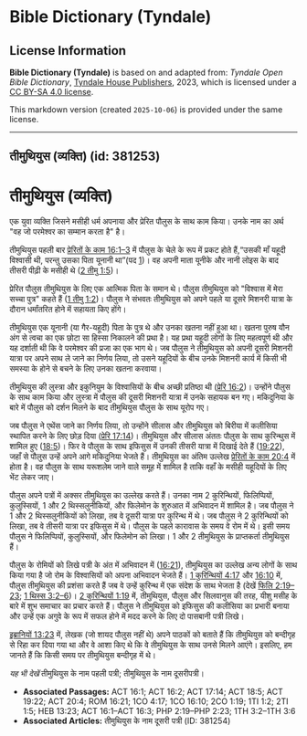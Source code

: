 # Bible Dictionary (Tyndale)

## License Information

**Bible Dictionary (Tyndale)** is based on and adapted from: _Tyndale Open Bible Dictionary_, [Tyndale House Publishers](https://tyndaleopenresources.com/), 2023, which is licensed under a [CC BY-SA 4.0 license](https://creativecommons.org/licenses/by-sa/4.0/legalcode.en).

This markdown version (created `2025-10-06`) is provided under the same license.



--------------------------------

## तीमुथियुस (व्यक्ति) (id: 381253)

तीमुथियुस (व्यक्ति)
===================

एक युवा व्यक्ति जिसने मसीही धर्म अपनाया और प्रेरित पौलुस के साथ काम किया। उनके नाम का अर्थ "वह जो परमेश्वर का सम्मान करता है" है।

तीमुथियुस पहली बार [प्रेरितों के काम 16:1–3](https://ref.ly/Acts16:1-Acts16:3) में पौलुस के चेले के रूप में प्रकट होते हैं,“उसकी माँ यहूदी विश्वासी थी, परन्तु उसका पिता यूनानी था”(पद [1](https://ref.ly/Acts16:1))। वह अपनी माता यूनीके और नानी लोइस के बाद तीसरी पीढ़ी के मसीही थे ([2 तीमु 1:5](https://ref.ly/2Tim1:5))।

प्रेरित पौलुस तीमुथियुस के लिए एक आत्मिक पिता के समान थे। पौलुस तीमुथियुस को "विश्वास में मेरा सच्चा पुत्र" कहते हैं ([1 तीमु 1:2](https://ref.ly/1Tim1:2))। पौलुस ने संभवतः तीमुथियुस को अपने पहले या दूसरे मिशनरी यात्रा के दौरान धर्मांतरित होने में सहायता किए होंगे।

तीमुथियुस एक यूनानी (या गैर\-यहूदी) पिता के पुत्र थे और उनका खतना नहीं हुआ था। खतना पुरुष यौन अंग से त्वचा का एक छोटा सा हिस्सा निकालने की प्रथा है। यह प्रथा यहूदी लोगों के लिए महत्वपूर्ण थी और यह दर्शाती थी कि वे परमेश्वर की प्रजा का एक भाग थे। जब पौलुस ने तीमुथियुस को अपनी दूसरी मिशनरी यात्रा पर अपने साथ ले जाने का निर्णय लिया, तो उसने यहूदियों के बीच उनके मिशनरी कार्य में किसी भी समस्या के होने से बचने के लिए उनका खतना करवाया।

तीमुथियुस की लुस्त्रा और इकुनियुम के विश्वासियों के बीच अच्छी प्रतिष्ठा थी ([प्रेरि 16:2](https://ref.ly/Acts16:2))। उन्होंने पौलुस के साथ काम किया और लुस्त्रा में पौलुस की दूसरी मिशनरी यात्रा में उनके सहायक बन गए। मकिदुनिया के बारे में पौलुस को दर्शन मिलने के बाद तीमुथियुस पौलुस के साथ यूरोप गए।

जब पौलुस ने एथेंस जाने का निर्णय लिया, तो उन्होंने सीलास और तीमुथियुस को बिरीया में कलीसिया स्थापित करने के लिए छोड़ दिया ([प्रेरि 17:14](https://ref.ly/Acts17:14))। तीमुथियुस और सीलास अंततः पौलुस के साथ कुरिन्थुस में शामिल हुए ([18:5](https://ref.ly/Acts18:5))। फिर वे पौलुस के साथ इफिसुस में उनकी तीसरी यात्रा में दिखाई देते हैं ([19:22](https://ref.ly/Acts19:22)), जहाँ से पौलुस उन्हें अपने आगे मकिदुनिया भेजते हैं। तीमुथियुस का अंतिम उल्लेख [प्रेरितों के काम 20:4](https://ref.ly/Acts20:4) में होता है। वह पौलुस के साथ यरूशलेम जाने वाले समूह में शामिल है ताकि वहाँ के मसीही यहूदियों के लिए भेंट लेकर जाए।

पौलुस अपने पत्रों में अक्सर तीमुथियुस का उल्लेख करते हैं। उनका नाम 2 कुरिन्थियों, फिलिप्पियों, कुलुस्सियों, 1 और 2 थिस्सलुनीकियों, और फिलेमोन के शुरुआत में अभिवादन में शामिल है। जब पौलुस ने 1 और 2 थिस्सलुनीकियों को लिखा, तब वे दूसरी यात्रा पर कुरिन्थ में थे। जब पौलुस ने 2 कुरिन्थियों को लिखा, तब वे तीसरी यात्रा पर इफिसुस में थे। पौलुस के पहले कारावास के समय वे रोम में थे। इसी समय पौलुस ने फिलिप्पियों, कुलुस्सियों, और फिलेमोन को लिखा। 1 और 2 तीमुथियुस के प्राप्तकर्ता तीमुथियुस हैं।

पौलुस के रोमियों को लिखे पत्री के अंत में अभिवादन में ([16:21](https://ref.ly/Rom16:21)), तीमुथियुस का उल्लेख अन्य लोगों के साथ किया गया है जो रोम के विश्वासियों को अपना अभिवादन भेजते हैं। [1 कुरिन्थियों 4:17](https://ref.ly/1Cor4:17) और [16:10](https://ref.ly/1Cor16:10) में, पौलुस तीमुथियुस की प्रशंसा करते हैं जब वे उन्हें कुरिन्थ में एक संदेश के साथ भेजता है (देखें [फिलि 2:19–23](https://ref.ly/Phil2:19-Phil2:23); [1 थिस्स 3:2–6](https://ref.ly/1Thess3:2-1Thess3:6))। [2 कुरिन्थियों 1:19](https://ref.ly/2Cor1:19) में, तीमुथियुस, पौलुस और सिलवानुस की तरह, यीशु मसीह के बारे में शुभ समाचार का प्रचार करते हैं। पौलुस ने तीमुथियुस को इफिसुस की कलीसिया का प्रभारी बनाया और उन्हें एक अगुवे के रूप में सफल होने में मदद करने के लिए दो पासबानी पत्री लिखे।

[इब्रानियों 13:23](https://ref.ly/Heb13:23) में, लेखक (जो शायद पौलुस नहीं थे) अपने पाठकों को बताते हैं कि तीमुथियुस को बन्दीगृह से रिहा कर दिया गया था और वे आशा किए थे कि वे तीमुथियुस के साथ उनसे मिलने आएंगे। इसलिए, हम जानते हैं कि किसी समय पर तीमुथियुस बन्दीगृह में थे।

*यह भी देखें* तीमुथियुस के नाम पहली पत्री; तीमुथियुस के नाम दूसरीपत्री।

* **Associated Passages:** ACT 16:1; ACT 16:2; ACT 17:14; ACT 18:5; ACT 19:22; ACT 20:4; ROM 16:21; 1CO 4:17; 1CO 16:10; 2CO 1:19; 1TI 1:2; 2TI 1:5; HEB 13:23; ACT 16:1–ACT 16:3; PHP 2:19–PHP 2:23; 1TH 3:2–1TH 3:6
* **Associated Articles:** तीमुथियुस के नाम दूसरी पत्री (ID: 381254)

